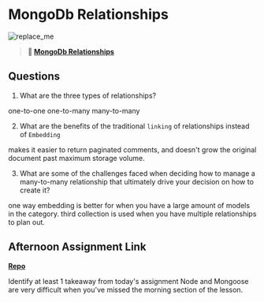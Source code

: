 # MongoDb Relationships

![replace_me](https://codeworks.blob.core.windows.net/public/assets/img/illustrations/placeholder.svg)

> **📖 [MongoDb Relationships](https://codeworksacademy.com/fs-student-guide/resources/wk5/02-Relationships)**

## Questions

1. What are the three types of relationships?

one-to-one one-to-many many-to-many

2. What are the benefits of the traditional `linking` of relationships instead of `Embedding`

makes it easier to return paginated comments, and doesn't grow the original document past maximum storage volume.

3. What are some of the challenges faced when deciding how to manage a many-to-many relationship that ultimately drive your decision on how to create it?

one way embedding is better for when you have a large amount of models in the category. third collection is used when you have multiple relationships to plan out. 

## Afternoon Assignment Link

**[Repo](https://github.com/DonlynFGI/GregsListApi)**

Identify at least 1 takeaway from today's assignment
Node and Mongoose are very difficult when you've missed the morning section of the lesson.